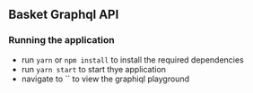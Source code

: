 ## Basket Graphql API

### Running the application

- run `yarn` or `npm install` to install the required dependencies
- run `yarn start` to start thye application
- navigate to `` to view the graphiql playground
